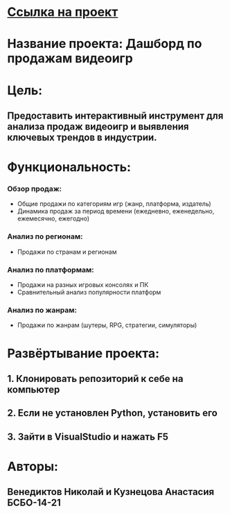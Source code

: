 # [Ссылка на проект](https://lulcker.pythonanywhere.com/)
# Название проекта: Дашборд по продажам видеоигр

# Цель:
## Предоставить интерактивный инструмент для анализа продаж видеоигр и выявления ключевых трендов в индустрии.

# Функциональность:
### Обзор продаж: 
  * Общие продажи по категориям игр (жанр, платформа, издатель)
  * Динамика продаж за период времени (ежедневно, еженедельно, ежемесячно, ежегодно)
### Анализ по регионам:
  * Продажи по странам и регионам
### Анализ по платформам:
  * Продажи на разных игровых консолях и ПК
  * Сравнительный анализ популярности платформ
### Анализ по жанрам:
  * Продажи по жанрам (шутеры, RPG, стратегии, симуляторы)

# Развёртывание проекта:
## 1. Клонировать репозиторий к себе на компьютер
## 2. Если не установлен Python, установить его
## 3. Зайти в VisualStudio и нажать F5

# Авторы:
## Венедиктов Николай и Кузнецова Анастасия БСБО-14-21

